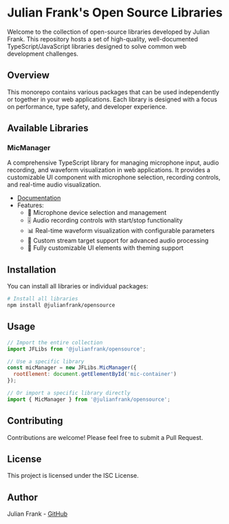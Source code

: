 # Julian Frank's Open Source Libraries

Welcome to the collection of open-source libraries developed by Julian Frank. This repository hosts a set of high-quality, well-documented TypeScript/JavaScript libraries designed to solve common web development challenges.

## Overview

This monorepo contains various packages that can be used independently or together in your web applications. Each library is designed with a focus on performance, type safety, and developer experience.

## Available Libraries

### MicManager

A comprehensive TypeScript library for managing microphone input, audio recording, and waveform visualization in web applications. It provides a customizable UI component with microphone selection, recording controls, and real-time audio visualization.

- [Documentation](/packages/mic_manager/README.md)
- Features:
  - 🎤 Microphone device selection and management
  - 🎚️ Audio recording controls with start/stop functionality
  - 📊 Real-time waveform visualization with configurable parameters
  - 🎯 Custom stream target support for advanced audio processing
  - 🎨 Fully customizable UI elements with theming support

## Installation

You can install all libraries or individual packages:

```bash
# Install all libraries
npm install @julianfrank/opensource
```

## Usage

```javascript
// Import the entire collection
import JFLibs from '@julianfrank/opensource';

// Use a specific library
const micManager = new JFLibs.MicManager({
  rootElement: document.getElementById('mic-container')
});

// Or import a specific library directly
import { MicManager } from '@julianfrank/opensource';
```

## Contributing

Contributions are welcome! Please feel free to submit a Pull Request.

## License

This project is licensed under the ISC License.

## Author

Julian Frank - [GitHub](https://github.com/julianfrank)